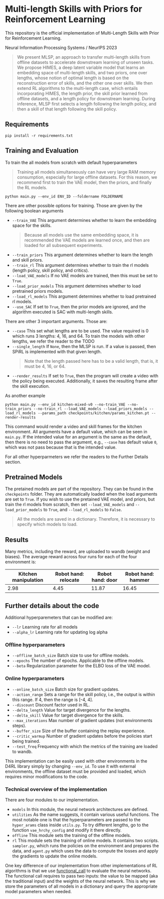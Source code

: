 # Multi-length Skills with Priors for Reinforcement Learning

This repository is the official implementation of Multi-Length Skills with Prior for Reinforcement Learning.  

Neural Information Processing Systems / NeurIPS 2023

> We present MLSP, an approach to transfer multi-length skills from offline datasets to accelerate downstream learning of unseen tasks. We propose HIMES, 
a deep latent variable model that learns an embedding space of multi-length skills, and two priors, one over lengths, whose notion of optimal length is 
based on the reconstruction error of skills, and the other one over skills. We then extend RL algorithms to the multi-length case, which entails 
incorporating HIMES, the length prior, the skill prior learned from offline datasets, and a length policy for downstream learning. During inference, MLSP
first selects a length following the length policy, and then a skill of that length following the skill policy.

## Requirements

```setup
pip install -r requirements.txt
```

## Training and Evaluation

To train the all models from scratch with default hyperparameters

> Training all models simultaneously can have very large RAM memory consumption, especially for large offline datasets. For this reason, we recommend first to train the VAE model, then the priors, and finally the RL models.

```main
python main.py --env_id ENV_ID --foldername FOLDERNAME
```

There are other possible options for training. Those are given by the following boolean arguments

- `--train_VAE` This argument determines whether to learn the embedding space for the skills.
     > Because all models use the same embedding space, it is recommended the VAE models are learned once,
	 and then are loaded for all subsequent experiments. 
- `--train_priors` This argument determines whether to learn the length and skill priors.
- `--train_rl` This argument determines whether to train the rl models (length policy, skill policy, and critics).
- `--load_VAE_models` If no VAE models are trained, then this must be set to `True`.
- `--load_prior_models` This argument determines whether to load pretrained priors models.
- `--load_rl_models` This argument determines whether to load pretrained rl models.
- `--use_SAC` If set to `True`, then the prior models are ignored, and the algorithm executed is SAC with multi-length skills.

There are other 3 important arguments. Those are:

- `--case` This set what lengths are to be used. The value required is 0 which runs 3 lengths: 4, 16, and 64. To train the models with other lengths, we refer the reader to the TODO
- `--single_length` If `None`, then the MLSP is run. If a value is passed, then SPiRL is implemented with that given length.
     > Note that the length passed here has to be a valid length, that is, it must be 4, 16, or 64.
- `--render_results` If set to `True`, then the program will create a video with the policy being executed. Additionally, it saves the resulting frame after the skill execution.

As another example

```main
python main.py --env_id kitchen-mixed-v0 --no-train_VAE --no-train_priors --no-train_rl --load_VAE_models --load_priors_models --load_rl_models --params_path checkpoints/kitchen/params_kitchen.pt --render-results
```

This command would render a video and skill frames for the kitchen environment. All arguments have a default value, which can be seen in `main.py`. If the intended value for an argument is the same as the default, then there is no need to pass the argument, e.g., `--case` has default value `0`, which was not pass because that is the intended value.


For all other hyperparmeters we refer the readers to the Further Details section.


## Pretrained Models
The pretained models are part of the repository. They can be found in the `checkpoints` folder. They are automatically loaded when the load arguments are set to `True`. If you wish to use the pretained VAE model, and priors, but train the rl models from scratch, then set `--load_VAE_models` and `--load_prior_models` to `True`, and `--load_rl_models` to `False`.

> All the models are saved in a dictionary. Therefore, it is necessary to specify which models to load.


## Results

Many metrics, including the reward, are uploaded to wandb (weight and biases). The average reward across four runs for each of the four environment is:

| Kitchen manipulation | Robot hand: relocate | Robot hand: door | Robot hand: hammer|
| ------------------ |---------------- | -------------- | ----- |
| 2.98   |     4.45         |      11.87       |  16.45 |

## Further details about the code

Additional hyperparemeters that can be modified are:

- `--lr` Learning rate for all models
- `--alpha_lr` Learning rate for updating log alpha

### Offline hyperparameters
- `--offline_batch_size` Batch size to use for offline models.
- `--epochs` The number of epochs. Applicable to the offline models.
- `--beta` Regularization parameter for the ELBO loss of the VAE model.

### Online hyperparameters
- `--online_batch_size` Batch size for gradient updates.
- `--action_range` Sets a range for the skill policy, i.e., the output is within this range. If 4, then the range is [-4, 4].
- `--discount` Discount factor used in RL.
- `--delta_length` Value for target divergence for the lengths.
- `--delta_skill` Value for target divergence for the skills.
- `--max_iterations` Max number of gradient updates (not environments steps).
- `--buffer_size` Size of the buffer containing the replay experience.
- `--critic_warmup` Number of gradient updates before the policies start being trained.
- `--test_freq` Frequency with which the metrics of the training are loaded to wandb.


This implementation can be easily used with other environments in the D4RL library simply by changing `--env_id`. To use it with external environments, the offline dataset must be provided and loaded, which requires minor modifications to the code. 

### Technical overview of the implementation

There are four modules to our implementation.

- `models` In this module, the neural network architectures are defined.
- `utilities` As the name suggests, it contain various useful functions. The most notable one is that the hyperparameters are passed to the `hyper_arams` class inside `utils.py`. To try different lengths, go to the function `vae_hrchy_config` and modify it there directly.
- `offline` This module sets the training of the offline models.
- `rl` This module sets the training of online models. It contains two scripts. `sampler.py`, which runs the policies on the environment and prepares the data, and `agent.py` which uses the data to compute the losses and apply the gradients to update the online models.


One key difference of our implementation from other implementations of RL algorithms is that we use [functional_call](https://pytorch.org/docs/stable/generated/torch.func.functional_call.html#torch.func.functional_call) to evaluate the neural networks. The functional call requires to pass two inputs: the value to be mapped (aka the traditional input) and the weights of the neural network. This is why we store the parameters of all models in a dictionary and query the appropriate model parameters when needed.
